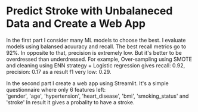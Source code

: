 # Predict Stroke with Unbalaneced Data and Create a Web App

In the first part I consider many ML models to choose the best. I evaluate models using balansed acuuracy and recall. The best recall metrics go to 92%.
In opposite to that, preсision is extremely low. But it's better to be overdressed than underdressed. For example, Over-sampling using SMOTE and cleaning using ENN strategy + Logistic regression gives recall: 0.92, preсision: 0.17 as a result f1 very low: 0.29.

In the second part I create a web app using Streamlit. It's a simple questionnaire where only 6 features left:  
'gender', 'age', 'hypertension', 'heart_disease', 'bmi', 'smoking_status' and  'stroke'
In result it gives a probality to have a stroke.
